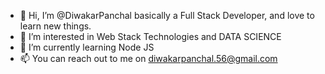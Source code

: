 - 👋 Hi, I’m @DiwakarPanchal basically a Full Stack Developer, and love to learn new things.
- 👀 I’m interested in Web Stack Technologies and DATA SCIENCE 
- 🌱 I’m currently learning Node JS
- 📫 You can reach out to me on diwakarpanchal.56@gmail.com

<!---
DiwakarPanchal/DiwakarPanchal is a ✨ special ✨ repository because its `README.md` (this file) appears on your GitHub profile.
You can click the Preview link to take a look at your changes.
--->
